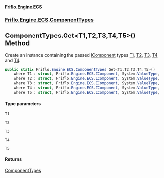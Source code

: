 #### [Friflo.Engine.ECS](index.md#'index')
### [Friflo.Engine.ECS](Friflo.Engine.ECS.md#'Friflo.Engine.ECS').[ComponentTypes](ComponentTypes.md#'Friflo.Engine.ECS.ComponentTypes')

## ComponentTypes.Get<T1,T2,T3,T4,T5>() Method

Create an instance containing the passed [IComponent](IComponent.md#'Friflo.Engine.ECS.IComponent') types [T1](ComponentTypes.Get_T1,T2,T3,T4,T5_().md#Friflo.Engine.ECS.ComponentTypes.Get_T1,T2,T3,T4,T5_().T1#'Friflo.Engine.ECS.ComponentTypes.Get<T1,T2,T3,T4,T5>().T1'),
[T2](ComponentTypes.Get_T1,T2,T3,T4,T5_().md#Friflo.Engine.ECS.ComponentTypes.Get_T1,T2,T3,T4,T5_().T2#'Friflo.Engine.ECS.ComponentTypes.Get<T1,T2,T3,T4,T5>().T2'), [T3](ComponentTypes.Get_T1,T2,T3,T4,T5_().md#Friflo.Engine.ECS.ComponentTypes.Get_T1,T2,T3,T4,T5_().T3#'Friflo.Engine.ECS.ComponentTypes.Get<T1,T2,T3,T4,T5>().T3'), [T4](ComponentTypes.Get_T1,T2,T3,T4,T5_().md#Friflo.Engine.ECS.ComponentTypes.Get_T1,T2,T3,T4,T5_().T4#'Friflo.Engine.ECS.ComponentTypes.Get<T1,T2,T3,T4,T5>().T4')  and [T4](ComponentTypes.Get_T1,T2,T3,T4,T5_().md#Friflo.Engine.ECS.ComponentTypes.Get_T1,T2,T3,T4,T5_().T4#'Friflo.Engine.ECS.ComponentTypes.Get<T1,T2,T3,T4,T5>().T4').

```csharp
public static Friflo.Engine.ECS.ComponentTypes Get<T1,T2,T3,T4,T5>()
    where T1 : struct, Friflo.Engine.ECS.IComponent, System.ValueType, System.ValueType
    where T2 : struct, Friflo.Engine.ECS.IComponent, System.ValueType, System.ValueType
    where T3 : struct, Friflo.Engine.ECS.IComponent, System.ValueType, System.ValueType
    where T4 : struct, Friflo.Engine.ECS.IComponent, System.ValueType, System.ValueType
    where T5 : struct, Friflo.Engine.ECS.IComponent, System.ValueType, System.ValueType;
```
#### Type parameters

<a name='Friflo.Engine.ECS.ComponentTypes.Get_T1,T2,T3,T4,T5_().T1'></a>

`T1`

<a name='Friflo.Engine.ECS.ComponentTypes.Get_T1,T2,T3,T4,T5_().T2'></a>

`T2`

<a name='Friflo.Engine.ECS.ComponentTypes.Get_T1,T2,T3,T4,T5_().T3'></a>

`T3`

<a name='Friflo.Engine.ECS.ComponentTypes.Get_T1,T2,T3,T4,T5_().T4'></a>

`T4`

<a name='Friflo.Engine.ECS.ComponentTypes.Get_T1,T2,T3,T4,T5_().T5'></a>

`T5`

#### Returns
[ComponentTypes](ComponentTypes.md#'Friflo.Engine.ECS.ComponentTypes')